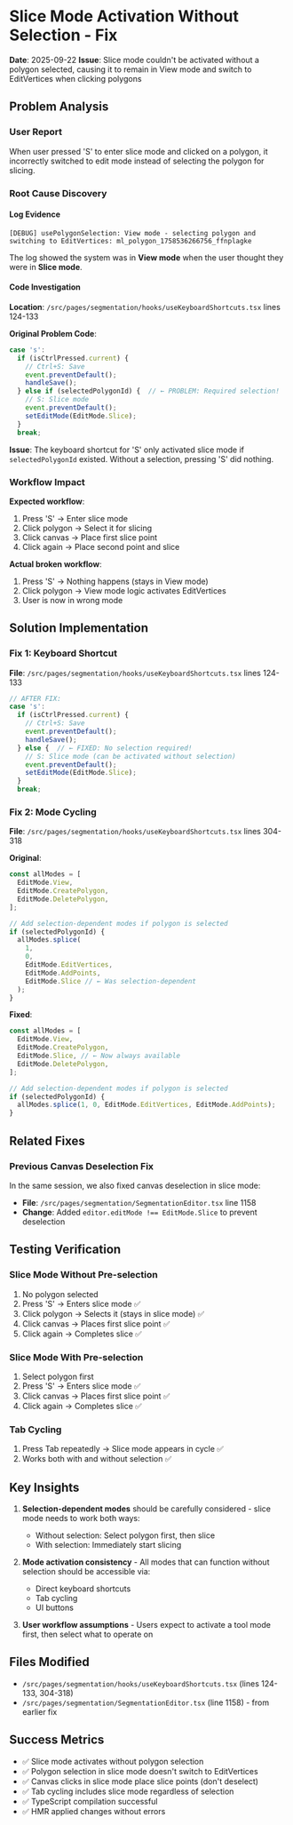 # Slice Mode Activation Without Selection - Fix

**Date**: 2025-09-22
**Issue**: Slice mode couldn't be activated without a polygon selected, causing it to remain in View mode and switch to EditVertices when clicking polygons

## Problem Analysis

### User Report

When user pressed 'S' to enter slice mode and clicked on a polygon, it incorrectly switched to edit mode instead of selecting the polygon for slicing.

### Root Cause Discovery

#### Log Evidence

```
[DEBUG] usePolygonSelection: View mode - selecting polygon and switching to EditVertices: ml_polygon_1758536266756_ffnplagke
```

The log showed the system was in **View mode** when the user thought they were in **Slice mode**.

#### Code Investigation

**Location**: `/src/pages/segmentation/hooks/useKeyboardShortcuts.tsx` lines 124-133

**Original Problem Code**:

```typescript
case 's':
  if (isCtrlPressed.current) {
    // Ctrl+S: Save
    event.preventDefault();
    handleSave();
  } else if (selectedPolygonId) {  // ← PROBLEM: Required selection!
    // S: Slice mode
    event.preventDefault();
    setEditMode(EditMode.Slice);
  }
  break;
```

**Issue**: The keyboard shortcut for 'S' only activated slice mode if `selectedPolygonId` existed. Without a selection, pressing 'S' did nothing.

### Workflow Impact

**Expected workflow**:

1. Press 'S' → Enter slice mode
2. Click polygon → Select it for slicing
3. Click canvas → Place first slice point
4. Click again → Place second point and slice

**Actual broken workflow**:

1. Press 'S' → Nothing happens (stays in View mode)
2. Click polygon → View mode logic activates EditVertices
3. User is now in wrong mode

## Solution Implementation

### Fix 1: Keyboard Shortcut

**File**: `/src/pages/segmentation/hooks/useKeyboardShortcuts.tsx` lines 124-133

```typescript
// AFTER FIX:
case 's':
  if (isCtrlPressed.current) {
    // Ctrl+S: Save
    event.preventDefault();
    handleSave();
  } else {  // ← FIXED: No selection required!
    // S: Slice mode (can be activated without selection)
    event.preventDefault();
    setEditMode(EditMode.Slice);
  }
  break;
```

### Fix 2: Mode Cycling

**File**: `/src/pages/segmentation/hooks/useKeyboardShortcuts.tsx` lines 304-318

**Original**:

```typescript
const allModes = [
  EditMode.View,
  EditMode.CreatePolygon,
  EditMode.DeletePolygon,
];

// Add selection-dependent modes if polygon is selected
if (selectedPolygonId) {
  allModes.splice(
    1,
    0,
    EditMode.EditVertices,
    EditMode.AddPoints,
    EditMode.Slice // ← Was selection-dependent
  );
}
```

**Fixed**:

```typescript
const allModes = [
  EditMode.View,
  EditMode.CreatePolygon,
  EditMode.Slice, // ← Now always available
  EditMode.DeletePolygon,
];

// Add selection-dependent modes if polygon is selected
if (selectedPolygonId) {
  allModes.splice(1, 0, EditMode.EditVertices, EditMode.AddPoints);
}
```

## Related Fixes

### Previous Canvas Deselection Fix

In the same session, we also fixed canvas deselection in slice mode:

- **File**: `/src/pages/segmentation/SegmentationEditor.tsx` line 1158
- **Change**: Added `editor.editMode !== EditMode.Slice` to prevent deselection

## Testing Verification

### Slice Mode Without Pre-selection

1. No polygon selected
2. Press 'S' → Enters slice mode ✅
3. Click polygon → Selects it (stays in slice mode) ✅
4. Click canvas → Places first slice point ✅
5. Click again → Completes slice ✅

### Slice Mode With Pre-selection

1. Select polygon first
2. Press 'S' → Enters slice mode ✅
3. Click canvas → Places first slice point ✅
4. Click again → Completes slice ✅

### Tab Cycling

1. Press Tab repeatedly → Slice mode appears in cycle ✅
2. Works both with and without selection ✅

## Key Insights

1. **Selection-dependent modes** should be carefully considered - slice mode needs to work both ways:
   - Without selection: Select polygon first, then slice
   - With selection: Immediately start slicing

2. **Mode activation consistency** - All modes that can function without selection should be accessible via:
   - Direct keyboard shortcuts
   - Tab cycling
   - UI buttons

3. **User workflow assumptions** - Users expect to activate a tool mode first, then select what to operate on

## Files Modified

- `/src/pages/segmentation/hooks/useKeyboardShortcuts.tsx` (lines 124-133, 304-318)
- `/src/pages/segmentation/SegmentationEditor.tsx` (line 1158) - from earlier fix

## Success Metrics

- ✅ Slice mode activates without polygon selection
- ✅ Polygon selection in slice mode doesn't switch to EditVertices
- ✅ Canvas clicks in slice mode place slice points (don't deselect)
- ✅ Tab cycling includes slice mode regardless of selection
- ✅ TypeScript compilation successful
- ✅ HMR applied changes without errors
